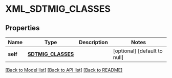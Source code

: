 # XML_SDTMIG_CLASSES

## Properties
Name | Type | Description | Notes
------------ | ------------- | ------------- | -------------
**self** | [**SDTMIG_CLASSES**](SdtmigClasses.md) |  | [optional] [default to null]

[[Back to Model list]](../README.md#documentation-for-models) [[Back to API list]](../README.md#documentation-for-api-endpoints) [[Back to README]](../README.md)


